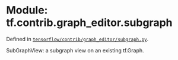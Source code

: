 <div itemscope itemtype="http://developers.google.com/ReferenceObject">
<meta itemprop="name" content="tf.contrib.graph_editor.subgraph" />
<meta itemprop="path" content="Stable" />
</div>

# Module: tf.contrib.graph_editor.subgraph



Defined in [`tensorflow/contrib/graph_editor/subgraph.py`](https://www.tensorflow.org/code/tensorflow/contrib/graph_editor/subgraph.py).

SubGraphView: a subgraph view on an existing tf.Graph.

